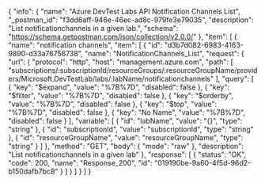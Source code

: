 {
  "info": {
    "name": "Azure DevTest Labs API Notification Channels List",
    "_postman_id": "f3dd6aff-946e-46ec-ad8c-979fe3e79035",
    "description": "List notificationchannels in a given lab.",
    "schema": "https://schema.getpostman.com/json/collection/v2.0.0/"
  },
  "item": [
    {
      "name": "notification channels",
      "item": [
        {
          "id": "d3b7d082-6983-4163-9890-d33a76756738",
          "name": "NotificationChannels_List",
          "request": {
            "url": {
              "protocol": "http",
              "host": "management.azure.com",
              "path": [
                "subscriptions/:subscriptionId/resourceGroups/:resourceGroupName/providers/Microsoft.DevTestLab/labs/:labName/notificationchannels"
              ],
              "query": [
                {
                  "key": "$expand",
                  "value": "%7B%7D",
                  "disabled": false
                },
                {
                  "key": "$filter",
                  "value": "%7B%7D",
                  "disabled": false
                },
                {
                  "key": "$orderby",
                  "value": "%7B%7D",
                  "disabled": false
                },
                {
                  "key": "$top",
                  "value": "%7B%7D",
                  "disabled": false
                },
                {
                  "key": "No Name",
                  "value": "%7B%7D",
                  "disabled": false
                }
              ],
              "variable": [
                {
                  "id": "labName",
                  "value": "{}",
                  "type": "string"
                },
                {
                  "id": "subscriptionId",
                  "value": "subscriptionId",
                  "type": "string"
                },
                {
                  "id": "resourceGroupName",
                  "value": "resourceGroupName",
                  "type": "string"
                }
              ]
            },
            "method": "GET",
            "body": {
              "mode": "raw"
            },
            "description": "List notificationchannels in a given lab"
          },
          "response": [
            {
              "status": "OK",
              "code": 200,
              "name": "Response_200",
              "id": "019190be-9a60-4f5d-96d2-b150dafb7bc8"
            }
          ]
        }
      ]
    }
  ]
}